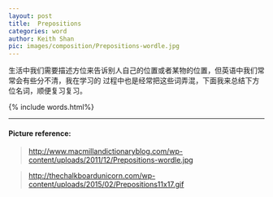 ```yaml
---
layout: post
title:  Prepositions
categories: word
author: Keith Shan
pic: images/composition/Prepositions-wordle.jpg
---
```


生活中我们需要描述方位来告诉别人自己的位置或者某物的位置，但英语中我们常常会有些分不清，我在学习的
过程中也是经常把这些词弄混，下面我来总结下方位名词，顺便复习复习。

<!--more-->

{% include words.html%}




---


#### Picture reference: 

> http://www.macmillandictionaryblog.com/wp-content/uploads/2011/12/Prepositions-wordle.jpg

> http://thechalkboardunicorn.com/wp-content/uploads/2015/02/Prepositions11x17.gif


